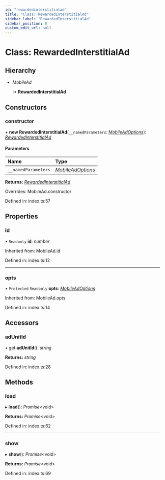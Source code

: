 ```yaml
---
id: "rewardedinterstitialad"
title: "Class: RewardedInterstitialAd"
sidebar_label: "RewardedInterstitialAd"
sidebar_position: 0
custom_edit_url: null
---
```


# Class: RewardedInterstitialAd

## Hierarchy

- *MobileAd*

  ↳ **RewardedInterstitialAd**

## Constructors

### constructor

\+ **new RewardedInterstitialAd**(`__namedParameters`: [*MobileAdOptions*](../index.md#mobileadoptions)): [*RewardedInterstitialAd*](rewardedinterstitialad.md)

#### Parameters

| Name | Type |
| :------ | :------ |
| `__namedParameters` | [*MobileAdOptions*](../index.md#mobileadoptions) |

**Returns:** [*RewardedInterstitialAd*](rewardedinterstitialad.md)

Overrides: MobileAd.constructor

Defined in: index.ts:57

## Properties

### id

• `Readonly` **id**: *number*

Inherited from: MobileAd.id

Defined in: index.ts:12

___

### opts

• `Protected` `Readonly` **opts**: [*MobileAdOptions*](../index.md#mobileadoptions)

Inherited from: MobileAd.opts

Defined in: index.ts:14

## Accessors

### adUnitId

• get **adUnitId**(): *string*

**Returns:** *string*

Defined in: index.ts:28

## Methods

### load

▸ **load**(): *Promise*<void\>

**Returns:** *Promise*<void\>

Defined in: index.ts:62

___

### show

▸ **show**(): *Promise*<void\>

**Returns:** *Promise*<void\>

Defined in: index.ts:69
